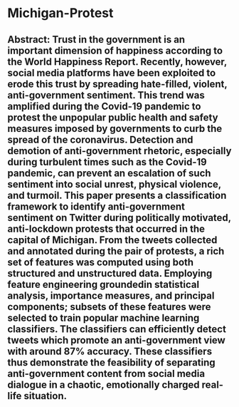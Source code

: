 # Michigan-Protest

## Abstract: Trust in the government is an important dimension of happiness according to the World Happiness Report. Recently, however, social media platforms have been exploited to erode this trust by spreading hate-filled, violent, anti-government sentiment. This trend was amplified during the Covid-19 pandemic to protest the unpopular public health and safety measures imposed by governments to curb the spread of the coronavirus. Detection and demotion of anti-government rhetoric, especially during turbulent times such as the Covid-19 pandemic, can prevent an escalation of such sentiment into social unrest, physical violence, and turmoil. This paper presents a classification framework to identify anti-government sentiment on Twitter during politically motivated, anti-lockdown protests that occurred in the capital of Michigan. From the tweets collected and annotated during the pair of protests, a rich set of features was computed using both structured and unstructured data. Employing feature engineering groundedin statistical analysis, importance measures, and principal components; subsets of these features were selected to train popular machine learning classifiers. The classifiers can efficiently detect tweets which promote an anti-government view with around 87% accuracy. These classifiers thus demonstrate the feasibility of separating anti-government content from social media dialogue in a chaotic, emotionally charged real-life situation.
